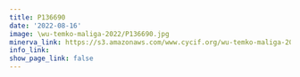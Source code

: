 ```yaml
---
title: P136690
date: '2022-08-16'
image: \wu-temko-maliga-2022/P136690.jpg
minerva_link: https://s3.amazonaws.com/www.cycif.org/wu-temko-maliga-2022/P136690/index.html
info_link:
show_page_link: false
---
```

